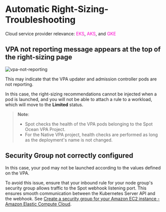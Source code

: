 # Automatic Right-Sizing-Troubleshooting

Cloud service provider relevance: <font color="#FC01CC">EKS</font>, <font color="#FC01CC">AKS</font>, and  <font color="#FC01CC">GKE</font>

## VPA not reporting message appears at the top of the right-sizing page

![vpa-not-reporting](https://github.com/user-attachments/assets/ca3ca20c-afcc-484a-9462-0b86f43e9a57)

This may indicate that the VPA updater and admission controller pods are not reporting.

In this case, the right-sizing recommendations cannot be injected when a pod is launched, and you will not be able to attach a rule to a workload, which will move to the **Limited** status.

>**Note**:
> - Spot checks the health of the VPA pods belonging to the Spot Ocean VPA Project.
> - For the Native VPA project, health checks are performed as long as the deployment's name is not changed.

## Security Group not correctly configured

In this case, your pod may not be launched according to the values defined on the VPA.

To avoid this issue, ensure that your inbound rule for your node group's security group allows traffic to the Spot webhook listening port. This ensures smooth communication between the Kubernetes Server API and the webhook. 
See [Create a security group for your Amazon EC2 instance - Amazon Elastic Compute Cloud](https://docs.aws.amazon.com/AWSEC2/latest/UserGuide/creating-security-group.html).

